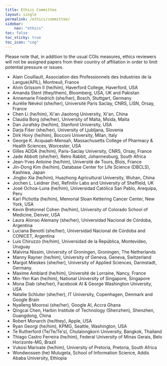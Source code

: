 ```yaml
---
title: Ethics Committee
layout: single
permalink: /ethics/committee/
sidebar:
    nav: "ethics"
toc: false
toc_sticky: true
toc_icon: "cog"
---
```

Please note that, in addition to the usual COIs measures, ethics reviewers will not be assigned papers from their country of affiliation in order to limit potential pressure or issues.

- Alain Couillault, Association des Professionnels des Industries de la Langue(APIL), Montreuil, France
- Alvin Grissom II (he/him), Haverford College, Haverford, USA
- Amanda Stent  (they/them), Bloomberg, USA, UK and Pakistan
- Annemarie Friedrich (she/her), Bosch, Stuttgart, Germany
- Aurélie Névéol (she/her), Université Paris Saclay, CNRS, LISN, Orsay, France
- Chen Li (he/him), Xi'an Jiaotong University, Xi'an, China
- Claudia Borg (she/her), University of Malta, Msida, Malta
- Dan Jurafsky (he/him), Stanford University, USA
- Darja Fišer (she/her), University of Ljubljana, Slovenia
- Dirk Hovy (he/him), Bocconi University, Milan, Italy
- George K. Acquaah-Mensah, Massachusetts College of Pharmacy & Health Sciences, Worcester, USA
- Gilles ADDA (he/him), Paris-Saclay University, CNRS, Orsay, France
- Jade Abbott (she/her), Retro Rabbit, Johannesburg, South Africa
- Jean-Yves Antoine (he/him), Université de Tours, Blois, France
- Jin-Dong Kim (he/him), Database Center for Life Science (DBCLS), Kashiwa, Japan
- Jingbo Xia (he/him), Huazhong Agricultural University, Wuhan, China
- Jochen L. Leidner (he), Refinitiv Labs and University of Sheffield, UK
- José Ochoa-Luna (he/him), Universidad Católica San Pablo, Arequipa, Peru
- Karl Pichotta (he/him), Memorial Sloan Kettering Cancer Center, New York, USA
- Kevin Bretonnel Cohen (he/him), University of Colorado School of Medicine, Denver, USA
- Laura Alonso Alemany (she/her), Universidad Nacional de Córdoba, Argentina
- Luciana Benotti (she/her), Universidad Nacional de Córdoba and CONICET, Argentina
- Luis Chiruzzo (he/him), Universidad de la República, Montevideo, Uruguay
- Malvina Nissim, University of Groningen, Groningen, The Netherlands
- Manny Rayner (he/him), University of Geneva, Geneva, Switzerland
- Margot Mieskes (she/her), University of Applied Sciences, Darmstadt, Germany.
- Maxime Amblard (he/him), Université de Lorraine, Nancy, France
- Min-Yen Kan (he/him), National University of Singapore, Singapore
- Mona Diab (she/her), Facebook AI & George Washington University, USA
- Natalie Schluter (she/her), IT University, Copenhagen, Denmark and Google Brain
- Nyalleng Moorosi (she/her), Google AI, Accra Ghana
- Qingcai Chen, Harbin Institute of Technology (Shenzhen), Shenzhen, Guangdong, China
- Robert Monarch (he/they), Apple, USA
- Ryan Georgi (he/him), KPMG, Seattle, Washington, USA
- Te Rutherford (Te/Te/Te's), Chulalongkorn University, Bangkok, Thailand
- Thiago Castro Ferreira (he/him), Federal University of Minas Gerais, Belo Horizonte-MG, Brazil
- Vukosi Marivate (he/him), University of Pretoria, Pretoria, South Africa
- Wondwossen (he) Mulugeta, School of Information Science, Addis Ababa University, Ethiopia

